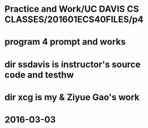 # Practice and Work/UC DAVIS CS CLASSES/201601ECS40FILES/p4
# program 4 prompt and works
# dir ssdavis is instructor's source code and testhw
# dir xcg is my & Ziyue Gao's work
# 2016-03-03
